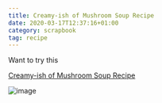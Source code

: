 ```yaml
---
title: Creamy-ish of Mushroom Soup Recipe
date: 2020-03-17T12:37:16+01:00
category: scrapbook
tag: recipe
---
```


Want to try this

[Creamy-ish of Mushroom Soup Recipe](https://www.bonappetit.com/recipe/creamy-ish-of-mushroom-soup)

![image](https://assets.bonappetit.com/photos/5e5ec025e86a7100087c9b50/16:9/w_1200,c_limit/HLY-Mushroom-Soup-16x9.jpg)
